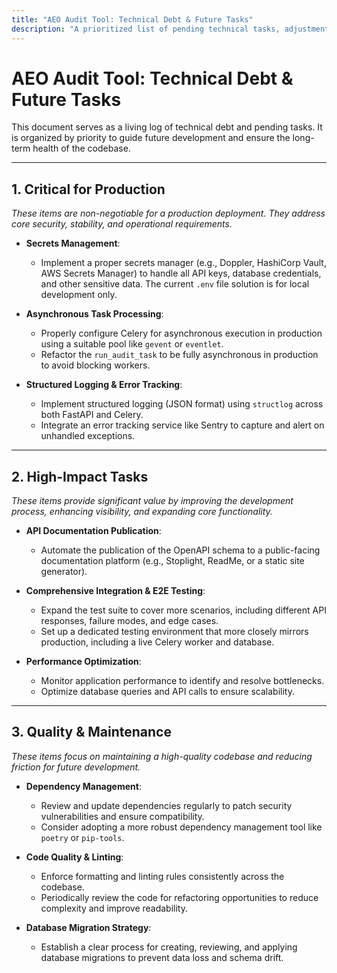 ```yaml
---
title: "AEO Audit Tool: Technical Debt & Future Tasks"
description: "A prioritized list of pending technical tasks, adjustments, and skipped features to be addressed in future sprints."
---
```


# AEO Audit Tool: Technical Debt & Future Tasks

This document serves as a living log of technical debt and pending tasks. It is organized by priority to guide future development and ensure the long-term health of the codebase.

---

## 1. Critical for Production

*These items are non-negotiable for a production deployment. They address core security, stability, and operational requirements.*

-   **Secrets Management**:
    -   Implement a proper secrets manager (e.g., Doppler, HashiCorp Vault, AWS Secrets Manager) to handle all API keys, database credentials, and other sensitive data. The current `.env` file solution is for local development only.

-   **Asynchronous Task Processing**:
    -   Properly configure Celery for asynchronous execution in production using a suitable pool like `gevent` or `eventlet`.
    -   Refactor the `run_audit_task` to be fully asynchronous in production to avoid blocking workers.

-   **Structured Logging & Error Tracking**:
    -   Implement structured logging (JSON format) using `structlog` across both FastAPI and Celery.
    -   Integrate an error tracking service like Sentry to capture and alert on unhandled exceptions.

---

## 2. High-Impact Tasks

*These items provide significant value by improving the development process, enhancing visibility, and expanding core functionality.*

-   **API Documentation Publication**:
    -   Automate the publication of the OpenAPI schema to a public-facing documentation platform (e.g., Stoplight, ReadMe, or a static site generator).

-   **Comprehensive Integration & E2E Testing**:
    -   Expand the test suite to cover more scenarios, including different API responses, failure modes, and edge cases.
    -   Set up a dedicated testing environment that more closely mirrors production, including a live Celery worker and database.

-   **Performance Optimization**:
    -   Monitor application performance to identify and resolve bottlenecks.
    -   Optimize database queries and API calls to ensure scalability.

---

## 3. Quality & Maintenance

*These items focus on maintaining a high-quality codebase and reducing friction for future development.*

-   **Dependency Management**:
    -   Review and update dependencies regularly to patch security vulnerabilities and ensure compatibility.
    -   Consider adopting a more robust dependency management tool like `poetry` or `pip-tools`.

-   **Code Quality & Linting**:
    -   Enforce formatting and linting rules consistently across the codebase.
    -   Periodically review the code for refactoring opportunities to reduce complexity and improve readability.

-   **Database Migration Strategy**:
    -   Establish a clear process for creating, reviewing, and applying database migrations to prevent data loss and schema drift.
